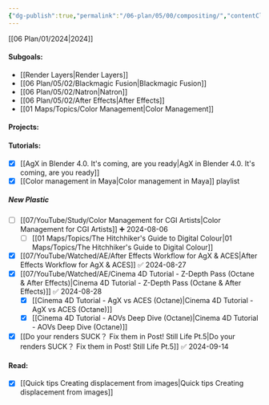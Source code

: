 ```yaml
---
{"dg-publish":true,"permalink":"/06-plan/05/00/compositing/","contentClasses":"page-cyan daily Wednesday","tags":["goal"],"noteIcon":"","created":"2025-01-21T01:20:17.348+10:00","updated":"2025-01-26T05:41:45.308+10:00"}
---
```


[[06 Plan/01/2024\|2024]]
#### Subgoals:
-  [[Render Layers\|Render Layers]]
-  [[06 Plan/05/02/Blackmagic Fusion\|Blackmagic Fusion]]
-  [[06 Plan/05/02/Natron\|Natron]]
-  [[06 Plan/05/02/After Effects\|After Effects]]
- [[01 Maps/Topics/Color Management\|Color Management]]
#### Projects:
#### Tutorials:
- [x] [[AgX in Blender 4.0. It's coming, are you ready\|AgX in Blender 4.0. It's coming, are you ready]]
- [x]  [[Color management in Maya\|Color management in Maya]] playlist
##### New Plastic
- [ ] [[07/YouTube/Study/Color Management for CGI Artists\|Color Management for CGI Artists]] ➕ 2024-08-06
	- [ ] [[01 Maps/Topics/The Hitchhiker's Guide to Digital Colour\|01 Maps/Topics/The Hitchhiker's Guide to Digital Colour]]
- [x] [[07/YouTube/Watched/AE/After Effects Workflow for AgX & ACES\|After Effects Workflow for AgX & ACES]] ✅ 2024-08-27
- [x] [[07/YouTube/Watched/AE/Cinema 4D Tutorial - Z-Depth Pass (Octane & After Effects)\|Cinema 4D Tutorial - Z-Depth Pass (Octane & After Effects)]] ✅ 2024-08-28
    - [x] [[Cinema 4D Tutorial - AgX vs ACES (Octane)\|Cinema 4D Tutorial - AgX vs ACES (Octane)]]
	- [x] [[Cinema 4D Tutorial - AOVs Deep Dive (Octane)\|Cinema 4D Tutorial - AOVs Deep Dive (Octane)]]
- [x] [[Do your renders SUCK？ Fix them in Post! Still Life Pt.5\|Do your renders SUCK？ Fix them in Post! Still Life Pt.5]] ✅ 2024-09-14

#### Read:
- [x] [[Quick tips Creating displacement from images\|Quick tips Creating displacement from images]]